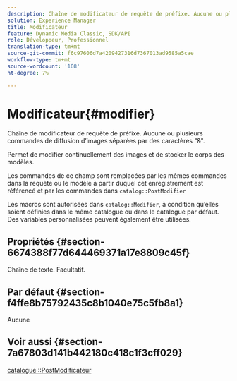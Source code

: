 ```yaml
---
description: Chaîne de modificateur de requête de préfixe. Aucune ou plusieurs commandes de diffusion d’images séparées par des caractères "&".
solution: Experience Manager
title: Modificateur
feature: Dynamic Media Classic, SDK/API
role: Développeur, Professionnel
translation-type: tm+mt
source-git-commit: f6c97606d7a4209427316d7367013ad9585a5cae
workflow-type: tm+mt
source-wordcount: '108'
ht-degree: 7%

---
```



# Modificateur{#modifier}

Chaîne de modificateur de requête de préfixe. Aucune ou plusieurs commandes de diffusion d’images séparées par des caractères &quot;&amp;&quot;.

Permet de modifier continuellement des images et de stocker le corps des modèles.

Les commandes de ce champ sont remplacées par les mêmes commandes dans la requête ou le modèle à partir duquel cet enregistrement est référencé et par les commandes dans `catalog::PostModifier`

Les macros sont autorisées dans `catalog::Modifier`, à condition qu’elles soient définies dans le même catalogue ou dans le catalogue par défaut. Des variables personnalisées peuvent également être utilisées.

## Propriétés {#section-6674388f77d644469371a17e8809c45f}

Chaîne de texte. Facultatif.

## Par défaut {#section-f4ffe8b75792435c8b1040e75c5fb8a1}

Aucune

## Voir aussi {#section-7a67803d141b442180c418c1f3cff029}

[catalogue ::PostModificateur](../../../../../../is-api/image-catalog/image-serving-api-ref/c-image-catalog-reference/c-image-svg-data-reference/c-image-data-reference/r-postmodifier-cat.md#reference-4bc3738a812b4e7c8a180e27bfbd770b)
